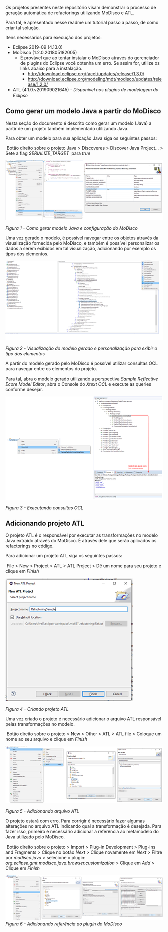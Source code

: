 Os projetos presentes neste repositório visam demonstrar o processo de geração automática de refactorings utilizando MoDisco e ATL.



Para tal, é apresentado nesse readme um tutorial passo a passo, de como criar tal solução.



Itens necessários para execução dos projetos:

* Eclipse 2019-09 (4.13.0)
* MoDisco (1.2.0.201805182005)
  * É provável que ao tentar instalar o MoDisco através do gerenciador de plugins do Eclipse você obtenha um erro. Se assim for, utilize os links abaixo para a instalação.
    * http://download.eclipse.org/facet/updates/release/1.3.0/
    * http://download.eclipse.org/modeling/mdt/modisco/updates/release/1.2.0/
* ATL (4.1.0.v201909021645) - _Disponível nos plugins de modelagem do Eclipse_



## Como gerar um modelo Java a partir do MoDisco

Nesta seção do documento é descrito como gerar um modelo (Java) a partir de um projeto também implementado utilizando Java.

Para obter um modelo para sua aplicação Java siga os seguintes passos:

​	Botão direito sobre o projeto Java > Discoveres > Discover Java Project... > Sete a flag _SERIALIZE_TARGET_ 
​	para _true_

![Geranerate MoDisco Java model](./images/geranerateModiscoModel.png)

_Figura 1 - Como gerar modelo Java e configuração do MoDisco_



Uma vez gerado o modelo, é possível navegar entre os objetos através da visualização fornecida pelo MoDisco, e também é possível personalizar os dados a serem exibidos em tal visualização, adicionando por exemplo os tipos dos elementos.

![MoDisco view](./images/modiscoView.png)

_Figura 2 - Visualização do modelo gerado e personalização para exibir o tipo dos elementos_

A partir do modelo gerado pelo MoDisco é possível utilizar consultas OCL para navegar entre os elementos do projeto.

Para tal, abra o modelo gerado utilizando a perspectiva *Sample Reflective Ecore Model Editor*, abra o Console do *Xtext OCL* e execute as queries conforme desejar. 

![Executando consultas OCL](./images/queryOCL.png)

_Figura 3 - Executando consultas OCL_



## Adicionando projeto ATL

O projeto ATL é o responsável por executar as transformações no modelo Java extraído através do MoDisco. É através dele que serão aplicados os refactorings no código.



Para adicionar um projeto ATL siga os seguintes passos:

​	File > New > Project > ATL > ATL Project > Dê um nome para seu projeto e clique em _Finish_

<img src="./images/CreateATLProject.png" alt="Creating ATL project" style="zoom: 50%;" />

_Figura 4 - Criando projeto ATL_



Uma vez criado o projeto é necessário adicionar o arquivo ATL responsável pelas transformações no modelo.



​	Botão direito sobre o projeto > New > Other > ATL > ATL file > Coloque um nome ao seu arquivo e clique 	em _Finish_

![Adding ATL file](./images/addingAtlFile.png)

_Figura 5 - Adicionando arquivo ATL_



O projeto estará com erro. Para corrigir é necessário fazer algumas alterações no arquivo ATL indicando qual a transformação é desejada. Para fazer isso, primeiro é necessário adicionar a referência ao metamodelo do Java utilizado pelo MoDisco.

​        Botão direito sobre o projeto > Import > Plug-in Development > Plug-ins and Fragments > Clique no 		botão _Next_ > Clique novamente em _Next_ > Filtre por _modisco.java_ > selecione o plugin:
​		_org.eclipse.gmt.modisco.java.browser.customization_ > Clique em _Add_ > Clique em _Finish_



![Adding plugin reference](./images/AddingPluginReference.png)_Figura 6 - Adicionando referência ao plugin do MoDisco_